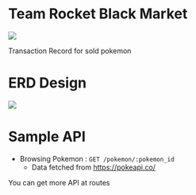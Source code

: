 ﻿# Team Rocket Black Market
<img src="https://cdn2.bulbagarden.net/upload/5/5d/Team_Rocket_Logo.png">

Transaction Record for sold pokemon

# ERD Design
<img src="https://i.imgur.com/dHvGiTX.jpg">

# Sample API

* Browsing Pokemon          : `GET /pokemon/:pokemon_id`
  - Data fetched from https://pokeapi.co/

You can get more API at routes
